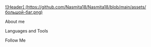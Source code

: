 [![Header] (https://github.com/Nasmita18/Nasmita18/blob/main/assets/большой-баг.png)](https://vk.com/nasmita)

About me

Languages and Tools

Follow Me